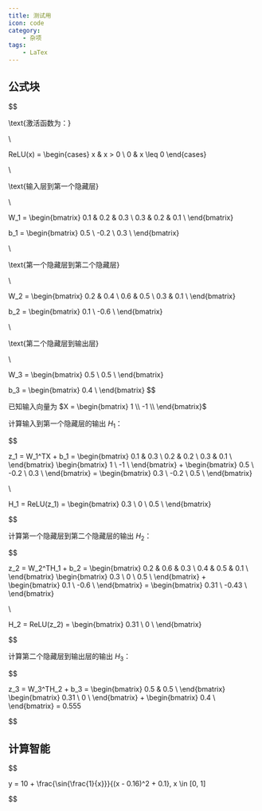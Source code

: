 ```yaml
---
title: 测试用
icon: code
category:
    - 杂项
tags:
    - LaTex
---
```


## 公式块

$$

\text{激活函数为：}

\\

ReLU(x) = \begin{cases} x & x > 0 \\ 0 & x \leq 0 \end{cases}

\\

\text{输入层到第一个隐藏层}

\\

W_1 = 
\begin{bmatrix}
0.1 & 0.2 & 0.3 \\
0.3 & 0.2 & 0.1 \\
\end{bmatrix}

b_1 =
\begin{bmatrix}
0.5 \\
-0.2 \\
0.3 \\
\end{bmatrix}

\\

\text{第一个隐藏层到第二个隐藏层}

\\

W_2 =
\begin{bmatrix}
0.2 & 0.4 \\
0.6 & 0.5 \\
0.3 & 0.1 \\
\end{bmatrix}

b_2 =
\begin{bmatrix}
0.1 \\
-0.6 \\
\end{bmatrix}

\\

\text{第二个隐藏层到输出层}

\\

W_3 =
\begin{bmatrix}
0.5 \\
0.5 \\
\end{bmatrix}

b_3 =
\begin{bmatrix}
0.4 \\
\end{bmatrix}
$$

已知输入向量为 $X = \begin{bmatrix} 1 \\ -1 \\ \end{bmatrix}$

计算输入到第一个隐藏层的输出 $H_1$：

$$

z_1 = W_1^TX + b_1 = \begin{bmatrix} 0.1 & 0.3 \\ 0.2 & 0.2 \\ 0.3 & 0.1 \\ \end{bmatrix} \begin{bmatrix} 1 \\ -1 \\ \end{bmatrix} + \begin{bmatrix} 0.5 \\ -0.2 \\ 0.3 \\ \end{bmatrix} = \begin{bmatrix} 0.3 \\ -0.2 \\ 0.5 \\ \end{bmatrix}

\\

H_1 = ReLU(z_1) = \begin{bmatrix} 0.3 \\ 0 \\ 0.5 \\ \end{bmatrix}

$$

计算第一个隐藏层到第二个隐藏层的输出 $H_2$：

$$

z_2 = W_2^TH_1 + b_2 = \begin{bmatrix} 0.2 & 0.6 & 0.3 \\ 0.4 & 0.5 & 0.1 \\ \end{bmatrix} \begin{bmatrix} 0.3 \\ 0 \\ 0.5 \\ \end{bmatrix} + \begin{bmatrix} 0.1 \\ -0.6 \\ \end{bmatrix} = \begin{bmatrix} 0.31 \\ -0.43  \\ \end{bmatrix}

\\

H_2 = ReLU(z_2) = \begin{bmatrix} 0.31 \\ 0 \\ \end{bmatrix}

$$

计算第二个隐藏层到输出层的输出 $H_3$：

$$

z_3 = W_3^TH_2 + b_3 = \begin{bmatrix} 0.5 & 0.5 \\ \end{bmatrix} \begin{bmatrix} 0.31 \\ 0 \\ \end{bmatrix} + \begin{bmatrix} 0.4 \\ \end{bmatrix} = 0.555 

$$

## 计算智能

$$

y = 10 + \frac{\sin{\frac{1}{x}}}{(x - 0.16)^2 + 0.1}, x \in [0, 1]

$$